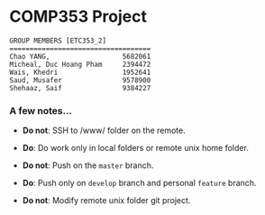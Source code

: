 # COMP353 Project

    GROUP MEMBERS [ETC353_2]
    ===================================
    Chao YANG, 					5682061
    Micheal, Duc Hoang Pham		2394472
    Wais, Khedri				1952641
    Saud, Musafer 				9578900
    Shehaaz, Saif 				9384227

### A few notes...

- __Do not__: SSH to /www/ folder on the remote.
- __Do__: Do work only in local folders or remote unix home folder.

- __Do not__: Push on the `master` branch.
- __Do__: Push only on `develop` branch and personal `feature` branch.

- __Do not__: Modify remote unix folder git project.

